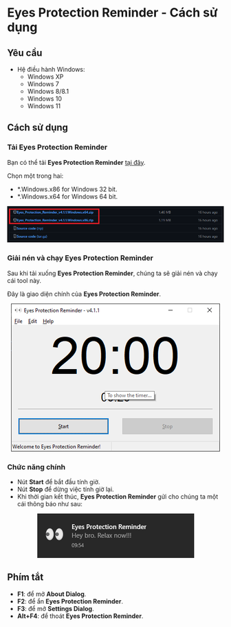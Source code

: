 # Eyes Protection Reminder - Cách sử dụng

## Yêu cầu

- Hệ điều hành Windows:
  - Windows XP
  - Windows 7
  - Windows 8/8.1
  - Windows 10
  - Windows 11

## Cách sử dụng

### Tải Eyes Protection Reminder

Bạn có thể tải **Eyes Protection Reminder** [tại đây](https://github.com/hardingadonis/Eyes_Protection_Reminder/releases/tag/v4.1.1).

Chọn một trong hai:

- *.Windows.x86 for Windows 32 bit.
- *.Windows.x64 for Windows 64 bit.

<p align="center">
  <img src="https://github.com/hardingadonis/Eyes_Protection_Reminder/blob/main/docs/imgs/EPR_docs_image_1.png" />
</p>

### Giải nén và chạy Eyes Protection Reminder

Sau khi tải xuống **Eyes Protection Reminder**, chúng ta sẽ giải nén và chạy cái tool này.

Đây là giao diện chính của **Eyes Protection Reminder**.

<p align="center">
  <img src="https://github.com/hardingadonis/Eyes_Protection_Reminder/blob/main/docs/imgs/EPR_docs_image_2.png" />
</p>

### Chức năng chính

- Nút **Start** để bắt đầu tính giờ.
- Nút **Stop** để dừng việc tính giờ lại.
- Khi thời gian kết thúc, **Eyes Protection Reminder** gửi cho chúng ta một cái thông báo như sau:

<p align="center">
  <img src="https://github.com/hardingadonis/Eyes_Protection_Reminder/blob/main/docs/imgs/EPR_docs_image_3.png" />
</p>

## Phím tắt

- **F1**: để mở **About Dialog**.
- **F2**: để ẩn **Eyes Protection Reminder**.
- **F3**: để mở **Settings Dialog**.
- **Alt+F4**: để thoát **Eyes Protection Reminder**.
